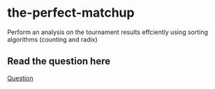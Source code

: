 # the-perfect-matchup

Perform an analysis on the tournament results effciently using sorting algorithms (counting and radix)

## Read the question here
[Question](https://github.com/wongcheehao/the-perfect-matchup/blob/main/Documents/FIT2004/A1/Assignment1_v20220810_2222.pdf)
